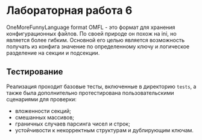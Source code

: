 
# Лабораторная работа 6

OneMoreFunnyLanguage format
OMFL - это формат для хранения конфигурационных файлов. По своей природе он похож на ini, но является более гибким. Основной его целью является возможность получать из конфига значение по определенному ключу и логическое разделение на секции и подсекции.

## Тестирование

Реализация проходит базовые тесты, включенные в директорию `tests`, а также была дополнительно протестирована пользовательскими сценариями для проверки:

- вложенности секций;
- смешанных массивов;
- граничных случаев парсинга чисел и строк;
- устойчивости к некорректным структурам и дублирующим ключам.
